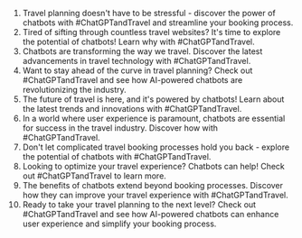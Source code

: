 1. Travel planning doesn't have to be stressful - discover the power of chatbots with #ChatGPTandTravel and streamline your booking process.
2. Tired of sifting through countless travel websites? It's time to explore the potential of chatbots! Learn why with #ChatGPTandTravel.
3. Chatbots are transforming the way we travel. Discover the latest advancements in travel technology with #ChatGPTandTravel.
4. Want to stay ahead of the curve in travel planning? Check out #ChatGPTandTravel and see how AI-powered chatbots are revolutionizing the industry.
5. The future of travel is here, and it's powered by chatbots! Learn about the latest trends and innovations with #ChatGPTandTravel.
6. In a world where user experience is paramount, chatbots are essential for success in the travel industry. Discover how with #ChatGPTandTravel.
7. Don't let complicated travel booking processes hold you back - explore the potential of chatbots with #ChatGPTandTravel.
8. Looking to optimize your travel experience? Chatbots can help! Check out #ChatGPTandTravel to learn more.
9. The benefits of chatbots extend beyond booking processes. Discover how they can improve your travel experience with #ChatGPTandTravel.
10. Ready to take your travel planning to the next level? Check out #ChatGPTandTravel and see how AI-powered chatbots can enhance user experience and simplify your booking process.
